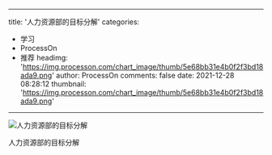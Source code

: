 
---
title: '人力资源部的目标分解'
categories: 
 - 学习
 - ProcessOn
 - 推荐
headimg: 'https://img.processon.com/chart_image/thumb/5e68bb31e4b0f2f3bd18ada9.png'
author: ProcessOn
comments: false
date: 2021-12-28 08:28:12
thumbnail: 'https://img.processon.com/chart_image/thumb/5e68bb31e4b0f2f3bd18ada9.png'
---

<div>   
<img class="thumb" alt="人力资源部的目标分解" src="https://img.processon.com/chart_image/thumb/5e68bb31e4b0f2f3bd18ada9.png" referrerpolicy="no-referrer">
<p>人力资源部的目标分解</p>  
</div>
            